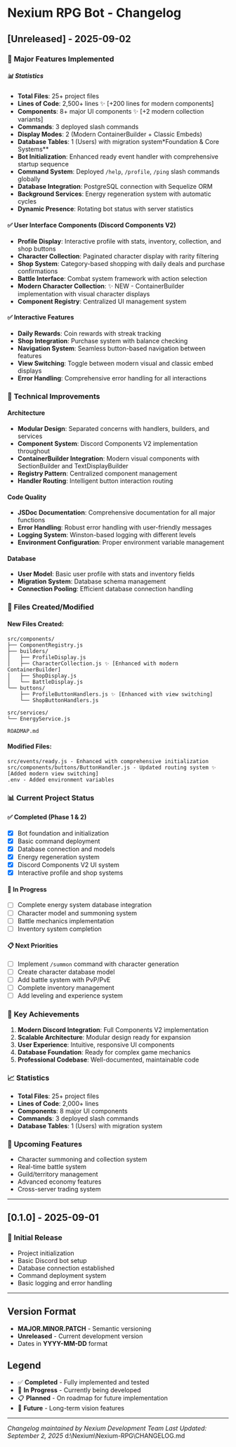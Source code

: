 # Nexium RPG Bot - Changelog

## [Unreleased] - 2025-09-02

### 🎯 **Major Features Implemented**

##### 📊 **Statistics**
- **Total Files**: 25+ project files
- **Lines of Code**: 2,500+ lines ✨ [+200 lines for modern components]
- **Components**: 8+ major UI components ✨ [+2 modern collection variants]
- **Commands**: 3 deployed slash commands
- **Display Modes**: 2 (Modern ContainerBuilder + Classic Embeds)
- **Database Tables**: 1 (Users) with migration system*Foundation & Core Systems**
- **Bot Initialization**: Enhanced ready event handler with comprehensive startup sequence
- **Command System**: Deployed `/help`, `/profile`, `/ping` slash commands globally
- **Database Integration**: PostgreSQL connection with Sequelize ORM
- **Background Services**: Energy regeneration system with automatic cycles
- **Dynamic Presence**: Rotating bot status with server statistics

#### ✅ **User Interface Components (Discord Components V2)**
- **Profile Display**: Interactive profile with stats, inventory, collection, and shop buttons
- **Character Collection**: Paginated character display with rarity filtering
- **Shop System**: Category-based shopping with daily deals and purchase confirmations
- **Battle Interface**: Combat system framework with action selection
- **Modern Character Collection**: ✨ NEW - ContainerBuilder implementation with visual character displays
- **Component Registry**: Centralized UI management system

#### ✅ **Interactive Features**
- **Daily Rewards**: Coin rewards with streak tracking
- **Shop Integration**: Purchase system with balance checking
- **Navigation System**: Seamless button-based navigation between features
- **View Switching**: Toggle between modern visual and classic embed displays
- **Error Handling**: Comprehensive error handling for all interactions

### 🔧 **Technical Improvements**

#### **Architecture**
- **Modular Design**: Separated concerns with handlers, builders, and services
- **Component System**: Discord Components V2 implementation throughout
- **ContainerBuilder Integration**: Modern visual components with SectionBuilder and TextDisplayBuilder
- **Registry Pattern**: Centralized component management
- **Handler Routing**: Intelligent button interaction routing

#### **Code Quality**
- **JSDoc Documentation**: Comprehensive documentation for all major functions
- **Error Handling**: Robust error handling with user-friendly messages
- **Logging System**: Winston-based logging with different levels
- **Environment Configuration**: Proper environment variable management

#### **Database**
- **User Model**: Basic user profile with stats and inventory fields
- **Migration System**: Database schema management
- **Connection Pooling**: Efficient database connection handling

### 📁 **Files Created/Modified**

#### **New Files Created:**
```
src/components/
├── ComponentRegistry.js
├── builders/
│   ├── ProfileDisplay.js
│   ├── CharacterCollection.js ✨ [Enhanced with modern ContainerBuilder]
│   ├── ShopDisplay.js
│   └── BattleDisplay.js
└── buttons/
    ├── ProfileButtonHandlers.js ✨ [Enhanced with view switching]
    └── ShopButtonHandlers.js

src/services/
└── EnergyService.js

ROADMAP.md
```

#### **Modified Files:**
```
src/events/ready.js - Enhanced with comprehensive initialization
src/components/buttons/ButtonHandler.js - Updated routing system ✨ [Added modern view switching]
.env - Added environment variables
```

### 📊 **Current Project Status**

#### **✅ Completed (Phase 1 & 2)**
- [x] Bot foundation and initialization
- [x] Basic command deployment
- [x] Database connection and models
- [x] Energy regeneration system
- [x] Discord Components V2 UI system
- [x] Interactive profile and shop systems

#### **🔄 In Progress**
- [ ] Complete energy system database integration
- [ ] Character model and summoning system
- [ ] Battle mechanics implementation
- [ ] Inventory system completion

#### **📋 Next Priorities**
- [ ] Implement `/summon` command with character generation
- [ ] Create character database model
- [ ] Add battle system with PvP/PvE
- [ ] Complete inventory management
- [ ] Add leveling and experience system

### 🎯 **Key Achievements**

1. **Modern Discord Integration**: Full Components V2 implementation
2. **Scalable Architecture**: Modular design ready for expansion
3. **User Experience**: Intuitive, responsive UI components
4. **Database Foundation**: Ready for complex game mechanics
5. **Professional Codebase**: Well-documented, maintainable code

### 📈 **Statistics**
- **Total Files**: 25+ project files
- **Lines of Code**: 2,000+ lines
- **Components**: 8 major UI components
- **Commands**: 3 deployed slash commands
- **Database Tables**: 1 (Users) with migration system

### 🔮 **Upcoming Features**
- Character summoning and collection system
- Real-time battle system
- Guild/territory management
- Advanced economy features
- Cross-server trading system

---

## [0.1.0] - 2025-09-01

### 🎉 **Initial Release**
- Project initialization
- Basic Discord bot setup
- Database connection established
- Command deployment system
- Basic logging and error handling

---

## Version Format
- **MAJOR.MINOR.PATCH** - Semantic versioning
- **Unreleased** - Current development version
- Dates in **YYYY-MM-DD** format

## Legend
- ✅ **Completed** - Fully implemented and tested
- 🔄 **In Progress** - Currently being developed
- 📋 **Planned** - On roadmap for future implementation
- 🔮 **Future** - Long-term vision features

---
*Changelog maintained by Nexium Development Team*
*Last Updated: September 2, 2025*</content>
<parameter name="filePath">d:\Nexium\Nexium-RPG\CHANGELOG.md
